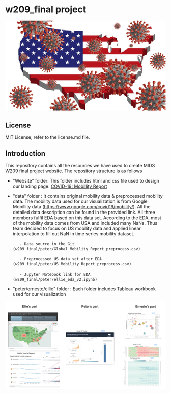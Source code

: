 # w209_final project

<p align="center"><img src="ernesto/website_ernesto/covid_usa.png" width="600"></p> 

## License
MIT License, refer to the license.md file.

## Introduction

This repository contains all the resources we have used to create MIDS W209 final project website. The repository structure is as follows

- "Website" folder: This folder includes html and css file used to design our landing page.
[COVID-19: Mobillity Report](http://people.ischool.berkeley.edu/~hyunchul78/COVID19/index.html) 


- "data" folder : It contains original mobility data & preprocessed mobility data. The mobility data used for our visualization is from Google Mobillity data (https://www.google.com/covid19/mobility/). All the detailed data description can be found in the provided link.
         All three members fulfil EDA based on this data set. According to the EDA, most of the mobility data comes from USA and included many NaNs. 
         Thus team decided to focus on US mobility data and applied linear interpolation to fill out NaN in time series mobility dataset.
         
         - Data source in the Git (w209_final/peter/Global_Mobility_Report_preprocess.csv) 
         
         - Preprocessed US data set after EDA (w209_final/peter/US_Mobility_Report_preprocess.csv)
         
         - Jupyter Notebook link for EDA (w209_final/peter/ellie_eda_v2.ipynb) 
         
         

- "peter/ernesto/ellie" folder : Each folder includes Tableau workbook used for our visualization
<p align="center"><img src="tableau.png" width="800"></p> 





